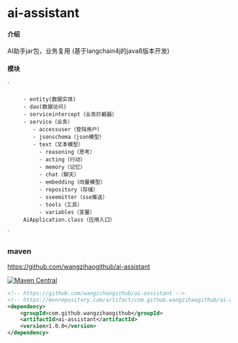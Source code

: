 # ai-assistant

#### 介绍

AI助手jar包，业务复用 (基于langchain4j的java8版本开发)

#### 模块

`

         - entity(数据实体)
         - dao(数据访问)
         - serviceintercept（业务拦截器）
         - service（业务）
            - accessuser（登陆用户）
            - jsonschema（json模型）
            - text（文本模型）
              - reasoning（思考）
              - acting（行动）
              - memory（记忆）
              - chat（聊天）
              - embedding（向量模型）
              - repository（存储）
              - sseemitter（sse推送）
              - tools（工具）
              - variables（变量）
         AiApplication.class（应用入口）

`

### maven

https://github.com/wangzihaogithub/ai-assistant

[![Maven Central](https://maven-badges.herokuapp.com/maven-central/com.github.wangzihaogithub/ai-assistant/badge.svg)](https://search.maven.org/search?q=g:com.github.wangzihaogithub%20AND%20a:ai-assistant)

```xml
<!-- https://github.com/wangzihaogithub/ai-assistant -->
<!-- https://mvnrepository.com/artifact/com.github.wangzihaogithub/ai-assistant -->
<dependency>
    <groupId>com.github.wangzihaogithub</groupId>
    <artifactId>ai-assistant</artifactId>
    <version>1.0.0</version>
</dependency>
```
